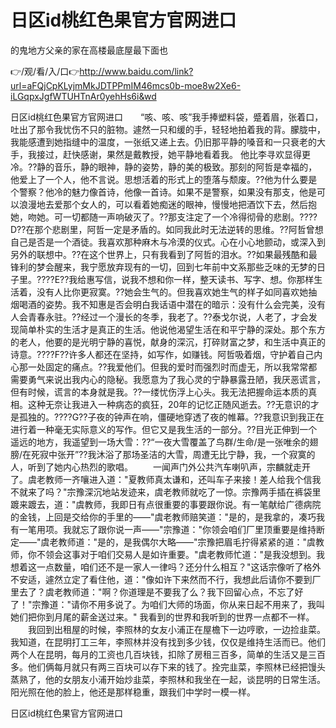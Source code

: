 # 日区id桃红色果官方官网进口
的鬼地方父亲的家在高楼最底屋最下面也

👉/观/看/入/口👉http://www.baidu.com/link?url=aFQjCpKLyjmMkJDTPPmIM46mcs0b-moe8w2Xe6-iLGqpxJgfWTUHTnAr0yehHs6i&wd

日区id桃红色果官方官网进口　　“咳、咳、咳”我手捧塑料袋，蹙着眉，张着口，吐出了那令我忧伤不只的脏物。遽然一只和缓的手，轻轻地拍着我的背。朦胧中，我能感遭到她指缝中的温度，一张纸又递上去。仍旧那平静的嗓音和一只衰老的大手，我接过，赶快感谢，果然是戴教授，她平静地看着我。
他比李寻欢显得更冷。??静的音乐，静的眼神，静的姿势，静的美的极致。那刻的阿哲是幸福的，他爱上了一个人，他不言说。思想活着的形式上的堕落与颓废。??他为什么要是个警察？他冷的魅力像首诗，他像一首诗。如果不是警察，如果没有那支，他是可以浪漫地去爱那个女人的，可以看着她痴迷的眼神，慢慢地把酒饮下去，然后抱她，吻她。可一切都随一声响破灭了。??那支注定了一个冷得彻骨的悲剧。????D??在那个悲剧里，阿哲一定是矛盾的。如同我此时无法逆转的思维。??阿哲曾想自己是否是一个酒徒。我喜欢那种麻木与冷漠的仪式。心在小心地颤动，或深入到另外的联想中。??在这个世界上，只有我看到了阿哲的泪水。??如果最残酷和最锋利的梦会醒来，我宁愿放弃现有的一切，回到七年前中文系那些乏味的无梦的日子里。????E??我给惠写信，说我不想和你一样，整天读书、写字、想。你那样生活着，没有人比你更寂寞。??她会生气的。但我喜欢她生气的样子如同喜欢她抽烟喝酒的姿势。我不知惠是否会明白我话语中潜在的暗示：没有什么会完美，没有人会青春永驻。??经过一个漫长的冬季，我老了。??泰戈尔说，人老了，才会发现简单朴实的生活才是真正的生活。他说他渴望生活在和平宁静的深处。那个东方的老人，他要的是光明宁静的喜悦，献身的深沉，打碎财富之梦，和生活中真正的诗意。????F??许多人都还在坚持，如写作，如赚钱。阿哲吸着烟，守护着自己内心那一处固定的痛点。??我爱他们。但我的爱时而强烈时而虚无，所以我常常都需要勇气来说出我内心的隐秘。我愿意为了我心灵的宁静暴露丑陋，我厌恶谎言，但有时候，谎言的本身就是我。??一缕忧伤浮上心头。我无法把握命运本质的真相。这种无奈让我进入一种病态的疯狂，20年的记忆正随风逝去。??无意识的才是孤独的。????G??子夜的钟声在响，僵硬地穿透了夜的帷幕。??我意识到我正在进行着一种毫无实际意义的写作。但它又是我生活的一部分。??目光正伸到一个遥远的地方，我遥望到一场大雪：??“一夜大雪覆盖了鸟群/生命/是一张唯余的翅膀/在死寂中张开”??我沐浴了那场圣洁的大雪，周遭无比宁静，我，一个寂寞的人，听到了她内心热烈的歌唱。
　　一闻声门外公共汽车喇叭声，宗麟就走开了。虞老教师一齐嚷进入道："夏教师真太谦和，还叫车子来接！差人给我个信我不就来了吗？"宗豫深沉地站发迹来，虞老教师就吃了一惊。宗豫两手插在裤袋里踱来踱去，道："虞教师，我即日有点很重要的事要跟你说。有一笔献给广德病院的金钱，上回是交给你的手里的——"虞老教师赔笑道："是的，是我拿的，凑巧我有一笔用项。我就忘了跟你说一声——"宗豫道："你领会咱们厂里顶重要是维持断定——"虞老教师道："是的，是我偶尔大略——"宗豫把眉毛拧得紧紧的道："虞教师，你不领会这事对于咱们交易人是如许重要。"虞老教师忙道："是我没想到。我想着这一点数量，咱们还不是一家人一律吗？还分什么相互？"这话宗像听了格外不安适，遽然立定了看住他，道："像如许下来然而不行，我想此后请你不要到厂里去了？虞老教师道："啊？你道理是不要我了么？我下回留心点，不忘了好了！"宗豫道："请你不用多说了。为咱们大师的场面，你从来日起不用来了，我叫她们把你到月尾的薪金送过来。"
我看到的世界和我听到的世界一点都不一样。
　　我回到出租屋的时候，李照林的女友小浦正在屋檐下一边哼歌，一边捡韭菜。我知道，在昆明打工三年，李照林并没有找到多少钱，仅仅是维持生活而已。他们两个人在昆明，每月的工资也几百块钱，扣除了房租三百多，简单的生活又是三百多。他们俩每月就只有两三百块可以存下来的钱了。拴完韭菜，李照林已经把馒头蒸熟了，他的女朋友小浦开始炒韭菜，李照林和我坐在一起，谈昆明的日常生活。阳光照在他的脸上，他还是那样稳重，跟我们中学时一模一样。

日区id桃红色果官方官网进口
